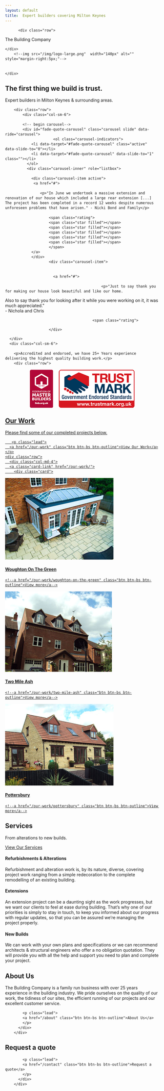 ```yaml
---
layout: default
title:  Expert builders covering Milton Keynes
---
```


<main class="masthead" id="content">
    <div class="container">
       
          <div class="row">

 <!--img src="/img/the-building-company.png" alt="" style="width:100%;"-->
 <p class="lead">
        <!--img src="/img/logo-large.png"  width="140px" alt="" style="margin-right:5px;"-->
        The Building Company
        </p>

    </div>
        <!--img src="/img/logo-large.png"  width="140px" alt="" style="margin-right:5px;"-->
     
      
    </div>
</main>
<div class="section">
    <div class="container">
        <h2 class="section-title">The first thing we build is trust.</h2>
        <p class="lead">Expert builders in Milton Keynes & surrounding areas.</p>

        <div class="row">
            <div class="col-sm-6">

            <!-- begin carousel-->
            <div id="fade-quote-carousel" class="carousel slide" data-ride="carousel">
                          <ol class="carousel-indicators">
                <li data-target="#fade-quote-carousel" class="active" data-slide-to="0"></li>
                <li data-target="#fade-quote-carousel" data-slide-to="1" class=""></li>
              </ol>
              <div class="carousel-inner" role="listbox">

                <div class="carousel-item active">
                 <a href="#">

                    <p>"In June we undertook a massive extension and renovation of our house which included a large rear extension [...] The project has been completed in a record 12 weeks despite numerous unforeseen problems that have arisen." - Nicki Bond and Family</p>

                        <span class="rating">
                        <span class="star filled"></span>
                        <span class="star filled"></span>
                        <span class="star filled"></span>
                        <span class="star filled"></span>
                        <span class="star filled"></span>
                        </span> 
                </a>
                </div>
                        <div class="carousel-item">
                          
                                            
                          <a href="#">
                             
                                                <p>"Just to say thank you for making our house look beautiful and like our home.
Also to say thank you for looking after it while you were working on it, it was much appreciated."
<br/>- Nichola and Chris</p>
                                      
                                            <span class="rating">
<span class="star filled"></span>
<span class="star filled"></span>
<span class="star filled"></span>
<span class="star filled"></span>
<span class="star filled"></span>
</span>
                          </a>
                                      
                        </div>
  </div>

</div>
    
      </div>
      <div class="col-sm-6">

        <p>Accredited and endorsed, we have 25+ Years experience delivering the highest quality building work.</p>
        <div class="row">
<div class="col-10 offset-1 col-lg-8 offset-lg-2 col-xl-6 offset-xl-3">
<a href="http://www.trustmark.org.uk/company-details?OrganisationPublicId=1193232&id=12930">
<img src="/img/accreditations.png" class="img-fluid" style="    text-align: center;
    margin: auto;
    display: block;
   
    }"/></a>
   </div>
    </div></div>
    </div>

  </div>
</div>

<div class="section">
  <div class="container">
    <h2 class="section-title">Our Work</h2>
    <p class="lead">
      Please find some of our completed projects below.
    </p>

       <p class="lead">
      <a href="/our-work" class="btn btn-bs btn-outline">View Our Work</a>
    </p>
    <div class="row">
      <div class="col-md-4">
      <a class="card-link" href="/our-work/">
        <div class="card">
  <img class="card-img-top" src="/img/thumbs/woughton-on-the-green-1.jpg" alt="Orangery">
  <div class="card-block">
    <h4 class="card-title">Woughton On The Green</h4>

    <!--a href="/our-work/woughton-on-the-green" class="btn btn-bs btn-outline">View more</a-->
  </div>
</div>
    </a>
      </div>
      <div class="col-md-4">
      <a class="card-link" href="/our-work/">
     <div class="card">
  <img class="card-img-top" src="/img/thumbs/langton-drive-1.jpg" alt="Second floor extension">
  <div class="card-block">
    <h4 class="card-title">Two Mile Ash</h4>

    <!--a href="/our-work/two-mile-ash" class="btn btn-bs btn-outline">View more</a-->
  </div>
</div>
    </a>
      </div>
       <div class="col-md-4">
       <a class="card-link" href="/our-work/">
      <div class="card">
  <img class="card-img-top" src="/img/thumbs/pottersbury-1.jpg" alt="Pottersbury stone brick house">
  <div class="card-block">
    <h4 class="card-title">Pottersbury</h4>
 
    <!--a href="/our-work/pottersbury" class="btn btn-bs btn-outline">View more</a-->
  </div>
</div>
    </a>
      </div>
  </div>
    </div>
  </div>


<div class="section">
  <div class="container">
    <h2 class="section-title">Services</h2>
    <p class="lead">From alterations to new builds.</p>
    <p class="lead">
      <a href="/services" class="btn btn-bs btn-outline">View Our Services</a>
    </p>
    <div class="row">
      <div class="col-sm-4 mb-3">
        <span class="fa-stack fa-4x purple">
          <i class="fa fa-circle fa-stack-2x "></i>
          <i class="fa fa-gavel fa-stack-1x fa-inverse"></i>
        </span>
        <h4>Refurbishments
&
Alterations</h4>
        <p>Refurbishment and alteration work is, by its nature, diverse, covering project work ranging from a simple redecoration to the complete remodelling of an existing building.</p>
      </div>
      <div class="col-sm-4 mb-3">
        <span class="fa-stack fa-4x purple">
          <i class="fa fa-circle fa-stack-2x "></i>
          <i class="fa fa-building fa-stack-1x fa-inverse"></i>
        </span>
        <h4>Extensions</h4>
        <p>An extension project can be a daunting sight as the work progresses, but we want our clients to feel at ease during building. That’s why one of our priorities is simply to stay in touch, to keep you informed about our progress with regular updates, so that you can be assured we’re managing the project properly.</p>
      </div>
      <div class="col-sm-4 mb-3">
        <span class="fa-stack fa-4x purple">
  <i class="fa fa-circle fa-stack-2x "></i>
  <i class="fa fa-home fa-stack-1x fa-inverse"></i>
</span>
        <h4>New Builds</h4>
        <p>We can work with your own plans and specifications or we can recommend architects & structural engineers who offer a no obligation quotation. They will provide you with all the help and support you need to plan and complete your project.</p>
      </div>
    </div>


  </div>
</div>
<div class="section">
          <div class="container">
            <h2 class="section-title">About Us</h2>
            <p class="lead">The Building Company is a family run business with over 25 years experience in the building industry. We pride ourselves on the quality of our work, the tidiness of our sites, the efficient running of our projects and our excellent customer service.</p>
            
            <p class="lead">
            <a href="/about" class="btn btn-bs btn-outline">About Us</a>
            </p>
          </div>
        </div>

<div class="section">
          <div class="container">
            <h2 class="section-title">Request a quote</h2>
            <p class="lead"></p>
            
            <p class="lead">
            <a href="/contact" class="btn btn-bs btn-outline">Request a quote</a>
            </p>
          </div>
        </div>
